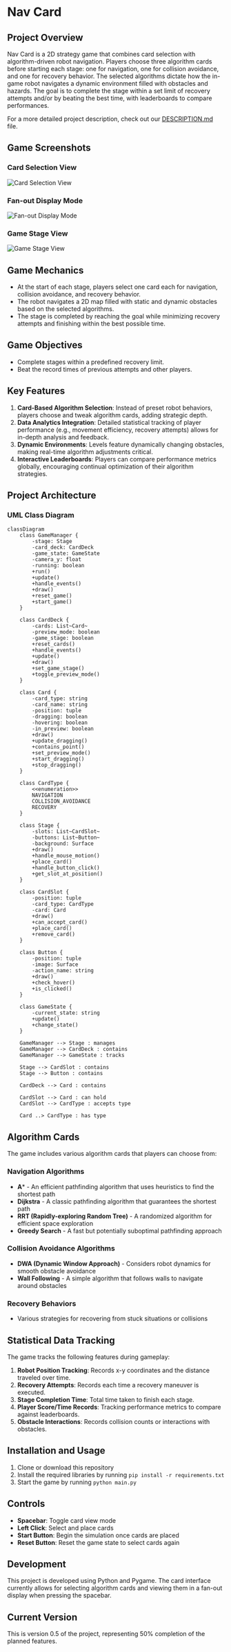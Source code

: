 # Nav Card

## Project Overview
Nav Card is a 2D strategy game that combines card selection with algorithm-driven robot navigation. Players choose three algorithm cards before starting each stage: one for navigation, one for collision avoidance, and one for recovery behavior. The selected algorithms dictate how the in-game robot navigates a dynamic environment filled with obstacles and hazards. The goal is to complete the stage within a set limit of recovery attempts and/or by beating the best time, with leaderboards to compare performances.

For a more detailed project description, check out our [DESCRIPTION.md](DESCRIPTION.md) file.

## Game Screenshots

### Card Selection View
![Card Selection View](screenshots/gameplay/normal_stage.png)

### Fan-out Display Mode
![Fan-out Display Mode](screenshots/gameplay/fanout.png)

### Game Stage View
![Game Stage View](screenshots/gameplay/slice_up.png)

## Game Mechanics
- At the start of each stage, players select one card each for navigation, collision avoidance, and recovery behavior.
- The robot navigates a 2D map filled with static and dynamic obstacles based on the selected algorithms.
- The stage is completed by reaching the goal while minimizing recovery attempts and finishing within the best possible time.

## Game Objectives
- Complete stages within a predefined recovery limit.
- Beat the record times of previous attempts and other players.

## Key Features
1. **Card-Based Algorithm Selection**: Instead of preset robot behaviors, players choose and tweak algorithm cards, adding strategic depth.
2. **Data Analytics Integration**: Detailed statistical tracking of player performance (e.g., movement efficiency, recovery attempts) allows for in-depth analysis and feedback.
3. **Dynamic Environments**: Levels feature dynamically changing obstacles, making real-time algorithm adjustments critical.
4. **Interactive Leaderboards**: Players can compare performance metrics globally, encouraging continual optimization of their algorithm strategies.

## Project Architecture

### UML Class Diagram
```mermaid
classDiagram
    class GameManager {
        -stage: Stage
        -card_deck: CardDeck
        -game_state: GameState
        -camera_y: float
        -running: boolean
        +run()
        +update()
        +handle_events()
        +draw()
        +reset_game()
        +start_game()
    }
    
    class CardDeck {
        -cards: List~Card~
        -preview_mode: boolean
        -game_stage: boolean
        +reset_cards()
        +handle_events()
        +update()
        +draw()
        +set_game_stage()
        +toggle_preview_mode()
    }
    
    class Card {
        -card_type: string
        -card_name: string
        -position: tuple
        -dragging: boolean
        -hovering: boolean
        -in_preview: boolean
        +draw()
        +update_dragging()
        +contains_point()
        +set_preview_mode()
        +start_dragging()
        +stop_dragging()
    }
    
    class CardType {
        <<enumeration>>
        NAVIGATION
        COLLISION_AVOIDANCE
        RECOVERY
    }
    
    class Stage {
        -slots: List~CardSlot~
        -buttons: List~Button~
        -background: Surface
        +draw()
        +handle_mouse_motion()
        +place_card()
        +handle_button_click()
        +get_slot_at_position()
    }
    
    class CardSlot {
        -position: tuple
        -card_type: CardType
        -card: Card
        +draw()
        +can_accept_card()
        +place_card()
        +remove_card()
    }
    
    class Button {
        -position: tuple
        -image: Surface
        -action_name: string
        +draw()
        +check_hover()
        +is_clicked()
    }
    
    class GameState {
        -current_state: string
        +update()
        +change_state()
    }
    
    GameManager --> Stage : manages
    GameManager --> CardDeck : contains
    GameManager --> GameState : tracks
    
    Stage --> CardSlot : contains
    Stage --> Button : contains
    
    CardDeck --> Card : contains
    
    CardSlot --> Card : can hold
    CardSlot --> CardType : accepts type
    
    Card ..> CardType : has type
```

## Algorithm Cards
The game includes various algorithm cards that players can choose from:

### Navigation Algorithms
- **A*** - An efficient pathfinding algorithm that uses heuristics to find the shortest path
- **Dijkstra** - A classic pathfinding algorithm that guarantees the shortest path
- **RRT (Rapidly-exploring Random Tree)** - A randomized algorithm for efficient space exploration
- **Greedy Search** - A fast but potentially suboptimal pathfinding approach

### Collision Avoidance Algorithms
- **DWA (Dynamic Window Approach)** - Considers robot dynamics for smooth obstacle avoidance
- **Wall Following** - A simple algorithm that follows walls to navigate around obstacles

### Recovery Behaviors
- Various strategies for recovering from stuck situations or collisions

## Statistical Data Tracking
The game tracks the following features during gameplay:
1. **Robot Position Tracking**: Records x-y coordinates and the distance traveled over time.
2. **Recovery Attempts**: Records each time a recovery maneuver is executed.
3. **Stage Completion Time**: Total time taken to finish each stage.
4. **Player Score/Time Records**: Tracking performance metrics to compare against leaderboards.
5. **Obstacle Interactions**: Records collision counts or interactions with obstacles.

## Installation and Usage
1. Clone or download this repository
2. Install the required libraries by running `pip install -r requirements.txt`
3. Start the game by running `python main.py`

## Controls
- **Spacebar**: Toggle card view mode
- **Left Click**: Select and place cards
- **Start Button**: Begin the simulation once cards are placed
- **Reset Button**: Reset the game state to select cards again

## Development
This project is developed using Python and Pygame. The card interface currently allows for selecting algorithm cards and viewing them in a fan-out display when pressing the spacebar.

## Current Version
This is version 0.5 of the project, representing 50% completion of the planned features.
